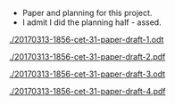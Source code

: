 * Paper and planning for this project.
* I admit I did the planning half - assed.

[./20170313-1856-cet-31-paper-draft-1.odt](./20170313-1856-cet-31-paper-draft-1.odt)

[./20170313-1856-cet-31-paper-draft-2.pdf](./20170313-1856-cet-31-paper-draft-2.pdf)

[./20170313-1856-cet-31-paper-draft-3.odt](./20170313-1856-cet-31-paper-draft-3.odt)

[./20170313-1856-cet-31-paper-draft-4.pdf](./20170313-1856-cet-31-paper-draft-4.pdf)